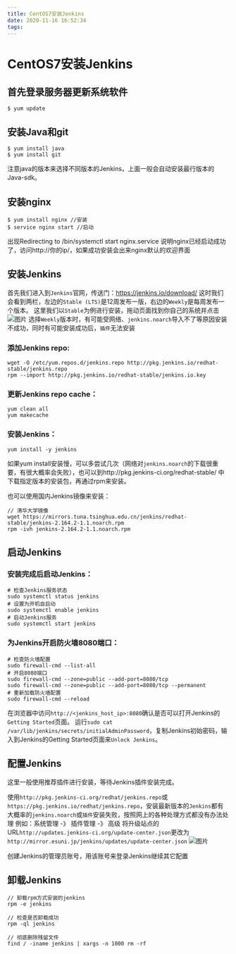 ```yaml
---
title: CentOS7安装Jenkins
date: 2020-11-16 16:52:34
tags:
---
```

# CentOS7安装Jenkins
## 首先登录服务器更新系统软件
```
$ yum update
```

## 安装Java和git
```
$ yum install java
$ yum install git
```
注意java的版本来选择不同版本的Jenkins，上面一般会自动安装最行版本的Java-sdk。

## 安装nginx
```
$ yum install nginx //安装
$ service nginx start //启动
```
出现Redirecting to /bin/systemctl start nginx.service
说明nginx已经启动成功了，访问http://你的ip/，如果成功安装会出来nginx默认的欢迎界面

## 安装Jenkins
首先我们进入到`Jenkins`官网，传送门：https://jenkins.io/download/
这时我们会看到两栏，左边的`Stable (LTS)`是12周发布一版，右边的`Weekly`是每周发布一个版本。
这里我们以`Stable`为例进行安装，拖动页面找到你自己的系统并点击
![图片](./stable.png)
选择`Weekly`版本时，有可能受网络、`jenkins.noarch`导入不了等原因安装不成功，同时有可能安装成功后，`插件`无法安装

### 添加Jenkins repo:
```
wget -O /etc/yum.repos.d/jenkins.repo http://pkg.jenkins.io/redhat-stable/jenkins.repo
rpm --import http://pkg.jenkins.io/redhat-stable/jenkins.io.key
```

### 更新Jenkins repo cache：
```
yum clean all
yum makecache
```

### 安装Jenkins：
```
yum install -y jenkins
```

如果yum install安装慢，可以多尝试几次（网络对`jenkins.noarch`的下载很重要，有很大概率会失败），也可以到http://pkg.jenkins-ci.org/redhat-stable/ 中下载指定版本的安装包，再通过rpm来安装。

也可以使用国内Jenkins镜像来安装：
```
// 清华大学镜像
wget https://mirrors.tuna.tsinghua.edu.cn/jenkins/redhat-stable/jenkins-2.164.2-1.1.noarch.rpm
rpm -ivh jenkins-2.164.2-1.1.noarch.rpm
```

## 启动Jenkins
### 安装完成后启动Jenkins：
```
# 检查Jenkins服务状态
sudo systemctl status jenkins
# 设置为开机自启动
sudo systemctl enable jenkins
# 启动Jenkins服务
sudo systemctl start jenkins
```

### 为Jenkins开启防火墙8080端口：
```
# 检查防火墙配置
sudo firewall-cmd --list-all
# 开启8080端口
sudo firewall-cmd --zone=public --add-port=8080/tcp 
sudo firewall-cmd --zone=public --add-port=8080/tcp --permanent
# 重新加载防火墙配置
sudo firewall-cmd --reload
```

在浏览器中访问`http://<jenkins_host_ip>:8080`确认是否可以打开Jenkins的`Getting Started`页面。
运行`sudo cat /var/lib/jenkins/secrets/initialAdminPassword`，复制Jenkins初始密码，输入到Jenkins的Getting Started页面来`Unlock Jenkins`。


## 配置Jenkins
这里一般使用推荐插件进行安装，等待Jenkins插件安装完成。

使用`http://pkg.jenkins-ci.org/redhat/jenkins.repo`或`https://pkg.jenkins.io/redhat/jenkins.repo`，安装最新版本的`Jenkins`都有大概率的`jenkins.noarch`或`插件`安装失败，按照网上的各种处理方式都没有办法处理
例如：系统管理 -》 插件管理 -》 高级
将升级站点的URL`http://updates.jenkins-ci.org/update-center.json`更改为`http://mirror.esuni.jp/jenkins/updates/update-center.json`
![图片](./jenkins.png)

创建Jenkins的管理员账号，用该账号来登录Jenkins继续其它配置


## 卸载Jenkins

```
// 卸载rpm方式安装的jenkins
rpm -e jenkins

// 检查是否卸载成功
rpm -ql jenkins

// 彻底删除残留文件
find / -iname jenkins | xargs -n 1000 rm -rf
```
